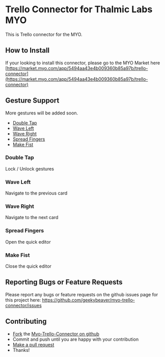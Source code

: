 # Trello Connector for Thalmic Labs MYO

This is Trello connector for the MYO.

## How to Install

If your looking to install this connector, please go to the MYO Market here [https://market.myo.com/app/5494aa43e4b009360b85a97b/trello-connector](https://market.myo.com/app/5494aa43e4b009360b85a97b/trello-connector)


## Gesture Support

More gestures will be added soon.

- [Double Tap](#doubletap)
- [Wave Left](#waveleft)
- [Wave Right](#waveright)
- [Spread Fingers](#spreadfingers)
- [Make Fist](#makefist)

### Double Tap

Lock / Unlock gestures

### Wave Left

Navigate to the previous card

### Wave Right

Navigate to the next card

### Spread Fingers

Open the quick editor

### Make Fist

Close the quick editor


## Reporting Bugs or Feature Requests

Please report any bugs or feature requests on the github issues page for this project here:
<https://github.com/geekybeaver/myo-trello-connector/issues>


## Contributing

-   [Fork](https://help.github.com/articles/fork-a-repo) the [Myo-Trello-Connector on github](https://github.com/geekybeaver/myo-trello-connector)
-   Commit and push until you are happy with your contribution
-   [Make a pull request](https://help.github.com/articles/using-pull-requests)
-   Thanks!